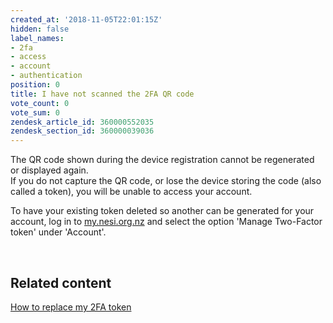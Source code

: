 ```yaml
---
created_at: '2018-11-05T22:01:15Z'
hidden: false
label_names:
- 2fa
- access
- account
- authentication
position: 0
title: I have not scanned the 2FA QR code
vote_count: 0
vote_sum: 0
zendesk_article_id: 360000552035
zendesk_section_id: 360000039036
---
```


The QR code shown during the device registration cannot be regenerated
or displayed again.  
If you do not capture the QR code, or lose the device storing the code
(also called a token), you will be unable to access your account. 

To have your existing token deleted so another can be generated for your
account, log in to [my.nesi.org.nz](https://my.nesi.org.nz) and select
the option 'Manage Two-Factor token' under 'Account'.

 

## Related content

[How to replace my 2FA
token](https://support.nesi.org.nz/hc/en-gb/articles/360000684635)

 
